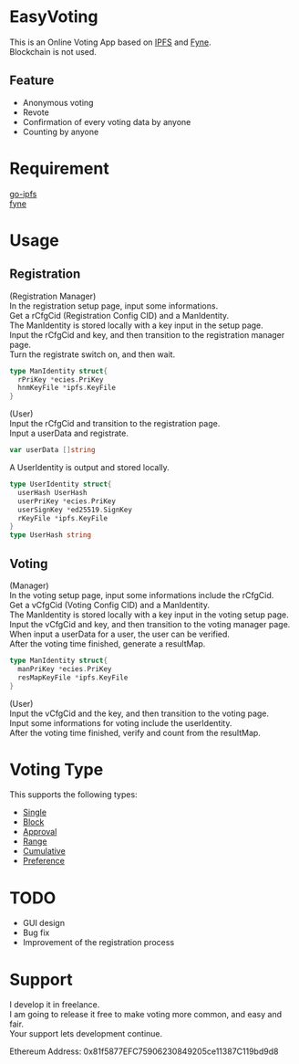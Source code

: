 # EasyVoting
This is an Online Voting App based on [IPFS](https://ipfs.io/) and [Fyne](https://fyne.io/).<br>
Blockchain is not used.<br>

## Feature
* Anonymous voting  
* Revote  
* Confirmation of every voting data by anyone  
* Counting by anyone


# Requirement
[go-ipfs](https://github.com/ipfs/go-ipfs)  
[fyne](https://github.com/fyne-io/fyne)

# Usage
<!--
<img alt="system_process" src="https://github.com/m-vlanbdg2ln52gla/EasyVoting/blob/main/images/system_process.png"><br>
-->
## Registration
<!--
<img alt="registration" src="https://github.com/m-vlanbdg2ln52gla/EasyVoting/blob/main/images/registration.png"><br>
-->
(Registration Manager)  
In the registration setup page, input some informations.  
Get a rCfgCid (Registration Config CID) and a ManIdentity.  
The ManIdentity is stored locally with a key input in the setup page.   
Input the rCfgCid and key, and then transition to the registration manager page.  
Turn the registrate switch on, and then wait.    

```Go
type ManIdentity struct{
  rPriKey *ecies.PriKey
  hnmKeyFile *ipfs.KeyFile
}
```

(User)  
Input the rCfgCid and transition to the registration page.  
Input a userData and registrate.  

```Go
var userData []string
```

A UserIdentity is output and stored locally.  
```Go
type UserIdentity struct{
  userHash UserHash
  userPriKey *ecies.PriKey
  userSignKey *ed25519.SignKey
  rKeyFile *ipfs.KeyFile
}
type UserHash string
```

## Voting
<!--
<img alt="voting" src="https://github.com/m-vlanbdg2ln52gla/EasyVoting/blob/main/images/voting.png"><br>
-->
(Manager)  
In the voting setup page, input some informations include the rCfgCid.  
Get a vCfgCid (Voting Config CID) and a ManIdentity.  
The ManIdentity is stored locally with a key input in the voting setup page.  
Input the vCfgCid and key, and then transition to the voting manager page.  
When input a userData for a user, the user can be verified.    
After the voting time finished, generate a resultMap.    
```Go
type ManIdentity struct{
  manPriKey *ecies.PriKey
  resMapKeyFile *ipfs.KeyFile
}
```

(User)  
Input the vCfgCid and the key, and then transition to the voting page.  
Input some informations for voting include the userIdentity.  
After the voting time finished, verify and count from the resultMap.   

# Voting Type
This supports the following types:  
* [Single](https://en.wikipedia.org/wiki/Single_transferable_vote)  
* [Block](https://en.wikipedia.org/wiki/Multiple_non-transferable_vote)  
* [Approval](https://en.wikipedia.org/wiki/Approval_voting)  
* [Range](https://en.wikipedia.org/wiki/Score_voting)  
* [Cumulative](https://en.wikipedia.org/wiki/Cumulative_voting)  
* [Preference](https://en.wikipedia.org/wiki/Ranked_voting)  


# TODO
* GUI design
* Bug fix  
* Improvement of the registration process


# Support
I develop it in freelance.<br>
I am going to release it free to make voting more common, and easy and fair.<br>
Your support lets development continue.<br>

Ethereum Address: 0x81f5877EFC75906230849205ce11387C119bd9d8
